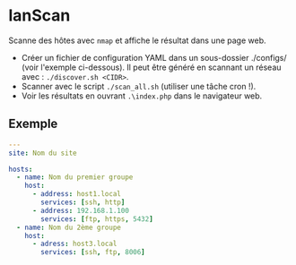 # lanScan

Scanne des hôtes avec `nmap`
et affiche le résultat dans une page web.

* Créer un fichier de configuration YAML dans un sous-dossier ./configs/ (voir l'exemple ci-dessous).
Il peut être généré en scannant un réseau avec : `./discover.sh <CIDR>`.
* Scanner avec le script `./scan_all.sh` (utiliser une tâche cron !).
* Voir les résultats en ouvrant `.\index.php` dans le navigateur web.

## Exemple 
```yaml
---
site: Nom du site

hosts:
  - name: Nom du premier groupe
    host:
      - address: host1.local
        services: [ssh, http]
      - address: 192.168.1.100
        services: [ftp, https, 5432]
  - name: Nom du 2ème groupe
    host:
      - adress: host3.local
        services: [ssh, ftp, 8006]
```

